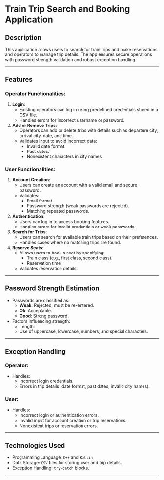 # Train Trip Search and Booking Application

## Description
This application allows users to search for train trips and make reservations and operators to manage trip details. The app ensures secure operations with password strength validation and robust exception handling.

---

## Features

### Operator Functionalities:
1. **Login**:
   - Existing operators can log in using predefined credentials stored in a CSV file.
   - Handles errors for incorrect username or password.
2. **Add or Remove Trips**:
   - Operators can add or delete trips with details such as departure city, arrival city, date, and time.
   - Validates input to avoid incorrect data:
     - Invalid date format.
     - Past dates.
     - Nonexistent characters in city names.

### User Functionalities:
1. **Account Creation**:
   - Users can create an account with a valid email and secure password.
   - Validates:
     - Email format.
     - Password strength (weak passwords are rejected).
     - Matching repeated passwords.
2. **Authentication**:
   - Users can log in to access booking features.
   - Handles errors for invalid credentials or weak passwords.
3. **Search for Trips**:
   - Users can search for available train trips based on their preferences.
   - Handles cases where no matching trips are found.
4. **Reserve Seats**:
   - Allows users to book a seat by specifying:
     - Train class (e.g., first class, second class).
     - Reservation time.
   - Validates reservation details.

---

## Password Strength Estimation
- Passwords are classified as:
  - **Weak**: Rejected; must be re-entered.
  - **Ok**: Acceptable.
  - **Good**: Strong password.
- Factors influencing strength:
  - Length.
  - Use of uppercase, lowercase, numbers, and special characters.

---

## Exception Handling
### Operator:
- Handles:
  - Incorrect login credentials.
  - Errors in trip details (date format, past dates, invalid city names).

### User:
- Handles:
  - Incorrect login or authentication errors.
  - Invalid input for account creation or trip reservations.
  - Nonexistent trips or reservation errors.

---

## Technologies Used
- Programming Language: `C++` and `Kotlin`
- Data Storage: `CSV` files for storing user and trip details.
- Exception Handling: `try-catch` blocks.

---